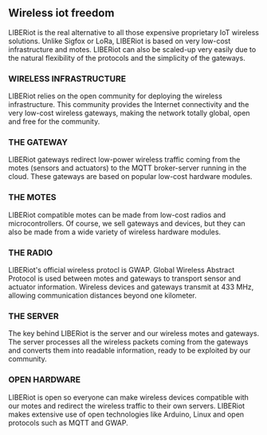 ## Wireless iot freedom

LIBERiot is the real alternative to all those expensive proprietary IoT wireless solutions. Unlike Sigfox or LoRa, LIBERiot is based on very low-cost infrastructure and motes. LIBERiot can also be scaled-up very easily due to the natural flexibility of the protocols and the simplicity of the gateways.

### WIRELESS INFRASTRUCTURE

LIBERiot relies on the open community for deploying the wireless infrastructure. This community provides the Internet connectivity and the very low-cost wireless gateways, making the network totally global, open and free for the community.

### THE GATEWAY

LIBERiot gateways redirect low-power wireless traffic coming from the motes (sensors and actuators) to the MQTT broker-server running in the cloud. These gateways are based on popular low-cost hardware modules.

### THE MOTES

LIBERiot compatible motes can be made from low-cost radios and microcontrollers. Of course, we sell gateways and devices, but they can also be made from a wide variety of wireless hardware modules.

### THE RADIO

LIBERiot's official wireless protocl is GWAP. Global Wireless Abstract Protocol is used between motes and gateways to transport sensor and actuator information. Wireless devices and gateways transmit at 433 MHz, allowing communication distances beyond one kilometer.

### THE SERVER

The key behind LIBERiot is the server and our wireless motes and gateways. The server processes all the wireless packets coming from the gateways and converts them into readable information, ready to be exploited by our community.

### OPEN HARDWARE

LIBERiot is open so everyone can make wireless devices compatible with our motes and redirect the wireless traffic to their own servers. LIBERiot makes extensive use of open technologies like Arduino, Linux and open protocols such as MQTT and GWAP.
